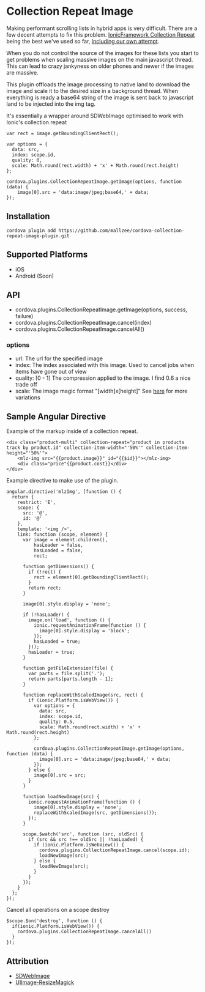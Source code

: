 # Collection Repeat Image

Making performant scrolling lists in hybrid apps is very difficult. There are a few decent attempts to fix this problem. [IonicFramework Collection Repeat](http://ionicframework.com/docs/api/directive/collectionRepeat/) being the best we've used so far, [Including our own attempt](https://github.com/mallzee/angular-ui-table-view). 

When you do not control the source of the images for these lists you start to get problems when scaling massive images on the main javascript thread. This can lead to crazy jankyness on older phones and newer if the images are massive. 

This plugin offloads the image processing to native land to download the image and scale it to the desired size in a background thread. When everything is ready a base64 string of the image is sent back to javascript land to be injected into the img tag.

It's essentially a wrapper around SDWebImage optimised to work with Ionic's collection repeat

```
var rect = image.getBoundingClientRect();

var options = {
  data: src,
  index: scope.id,
  quality: 0,
  scale: Math.round(rect.width) + 'x' + Math.round(rect.height)
};

cordova.plugins.CollectionRepeatImage.getImage(options, function (data) {
    image[0].src = 'data:image/jpeg;base64,' + data;
});
```

## Installation

    cordova plugin add https://github.com/mallzee/cordova-collection-repeat-image-plugin.git

## Supported Platforms

- iOS
- Android (Soon)

## API

- cordova.plugins.CollectionRepeatImage.getImage(options, success, failure)
- cordova.plugins.CollectionRepeatImage.cancel(index)
- cordova.plugins.CollectionRepeatImage.cancelAll()

### options

- url: The url for the specified image
- index: The index associated with this image. Used to cancel jobs when items have gone out of view
- quality: [0 - 1] The compression applied to the image. I find 0.6 a nice trade off
- scale: The image magic format "[width]x[height]" See [here](https://github.com/mustangostang/UIImage-ResizeMagick) for more variations


## Sample Angular Directive

Example of the markup inside of a collection repeat.

```
<div class="product-multi" collection-repeat="product in products track by product.id" collection-item-width="'50%'" collection-item-height="'50%'">
    <mlz-img src="{{product.image}}" id="{{$id}}"></mlz-img>
    <div class="price"{{product.cost}}</div>
</div>
```


Example directive to make use of the plugin.

```
angular.directive('mlzImg', [function () {
  return {
    restrict: 'E',
    scope: {
      src: '@',
      id: '@'
    },
    template: '<img />',
    link: function (scope, element) {
      var image = element.children(),
          hasLoader = false,
          hasLoaded = false,
          rect;

      function getDimensions() {
        if (!rect) {
          rect = element[0].getBoundingClientRect();
        }
        return rect;
      }

      image[0].style.display = 'none';

      if (!hasLoader) {
        image.on('load', function () {
          ionic.requestAnimationFrame(function () {
            image[0].style.display = 'block';
          });
          hasLoaded = true;
        }));
        hasLoader = true;
      }

      function getFileExtension(file) {
        var parts = file.split('.');
        return parts[parts.length - 1];
      }

      function replaceWithScaledImage(src, rect) {
        if (ionic.Platform.isWebView()) {
          var options = {
            data: src,
            index: scope.id,
            quality: 0.5,
            scale: Math.round(rect.width) + 'x' + Math.round(rect.height)
          };

          cordova.plugins.CollectionRepeatImage.getImage(options, function (data) {
            image[0].src = 'data:image/jpeg;base64,' + data;
          });
        } else {
          image[0].src = src;
        }
      }

      function loadNewImage(src) {
        ionic.requestAnimationFrame(function () {
          image[0].style.display = 'none';
          replaceWithScaledImage(src, getDimensions());
        });
      }

      scope.$watch('src', function (src, oldSrc) {
        if (src && src !== oldSrc || !hasLoaded) {
          if (ionic.Platform.isWebView()) {
            cordova.plugins.CollectionRepeatImage.cancel(scope.id);
            loadNewImage(src);
          } else {
            loadNewImage(src);
          }
        }
      });
    }
  };
});
```

Cancel all operations on a scope destroy

```
$scope.$on('destroy', function () {
  if(ionic.Platform.isWebView()) {
    cordova.plugins.CollectionRepeatImage.cancelAll()
  }
});
```

## Attribution

- [SDWebImage](https://github.com/rs/SDWebImage)
- [UIImage-ResizeMagick](https://github.com/mustangostang/UIImage-ResizeMagick)
